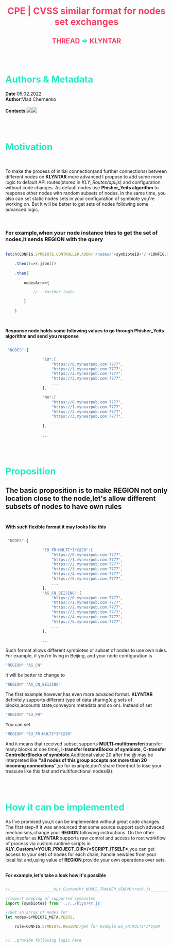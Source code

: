 <div align="center">

<span style="color:#F74165">

# CPE | CVSS similar format for nodes set exchanges
## THREAD <span style="color:#28E9C3">=></span> KLYNTAR
</span>

</div>

</br></br>

<span style="color:#28E9C3">

# <b>Authors & Metadata</b>

</span>

<b>Date</b>:05.02.2022</br>
<b>Author</b>:Vlad Chernenko</br></br>
<b>Contacts</b>:[<img src="https://img.shields.io/badge/Telegram-2CA5E0?style=for-the-badge&logo=telegram&logoColor=white">](https://t.me/Vlad_Chernenk0)[<img src="https://img.shields.io/badge/ProtonMail-8B89CC?style=for-the-badge&logo=protonmail&logoColor=white">](mailto:vladchernenko@protonmail.com)

</br></br>

<span style="color:#28E9C3">

# <b>Motivation</b>

</span>

</br>

To make the process of initial connection(and further connections) between different nodes on <b>KLYNTAR</b> more advanced I propose to add some more logic to default API routes(stored in <i>KLY_Routes/api.js</i>) and configuration without code changes. As default nodes use <b>Phisher_Yeits algorithm</b> to response other nodes with random subsets of nodes. In the same time, you also can set static nodes sets in your configuration of symbiote you're working on. But it will be better to get sets of nodes following some advanced logic.

</br>

### For example,when your node instance tries to get the set of nodes,it sends <b>REGION</b> with the query

```js

fetch(CONFIG.SYMBIOTE.CONTROLLER.ADDR+'/nodes/'+symbioteID+'/'+CONFIG.SYMBIOTE.REGION)

    .then(r=>r.json())
    
    .then(
                
        nodesArr=>{

            //...further logic

        }
    
    )

```

</br>

<b>Response node holds some following values to go through Phisher_Yeits algorithm and send you response</b>

```js

 "NODES":{

                "EU":[
                    "https://0.mynearpub.com:7777",
                    "https://1.mynearpub.com:7777",
                    "https://2.mynearpub.com:7777",
                    "https://3.mynearpub.com:7777",
                    ...
                ],

                "NA":[
                    "https://0.mynearpub.com:7777",
                    "https://1.mynearpub.com:7777",
                    "https://2.mynearpub.com:7777",
                    "https://3.mynearpub.com:7777",
                    ...
                ],

                ...


```
</br></br>

<span style="color:#28E9C3">

# <b>Proposition</b>

</span>

## The basic proposition is to make <b>REGION</b> not only location close to the node,let's allow different subsets of nodes to have own rules</br></br>

<b>With such flexible format it may looks like this</b>

```js

 "NODES":{

                "EU_FR:MULTI*I*C@20":[
                    "https://0.mynearpub.com:7777",
                    "https://1.mynearpub.com:7777",
                    "https://2.mynearpub.com:7777",
                    "https://3.mynearpub.com:7777",
                    "https://4.mynearpub.com:7777",
                    "https://5.mynearpub.com:7777",
                    ...
                ],
                "AS_CN_BEIJING":[
                    "https://0.mynearpub.com:7777",
                    "https://1.mynearpub.com:7777",
                    "https://2.mynearpub.com:7777",
                    "https://3.mynearpub.com:7777",
                    "https://4.mynearpub.com:7777",
                    "https://5.mynearpub.com:7777",
                    ...
                ],

                ...

```

Such format allows different symbiotes or subset of nodes to use own rules. For example, if you're living in Beijing, and your node configuration is</br>

```js
"REGION":"AS_CN"
```

It will be better to change to

```js
"REGION":"AS_CN_BEIJING"
```

The first example,however,has even more advaced format. <b>KLYNTAR</b> definitely supports different type of data sharing(e.g sets of blocks,accounts state,conveyors metadata and so on). Instead of set

```js
"REGION":"EU_FR"
```

You can set

```js
"REGION":"EU_FR:MULTI*I*C@20"
```

And it means that received subset supports <b>MULTI-multitransfer</b>(transfer many blocks at one time), <b>I-transfer InstantBlocks of symbiote</b>, <b>C-transfer ControllerBlocks of symbiote</b>.Additional value 20 after the @ may be interpreted like <b>"all nodes of this group accepts not more than 20 incoming connections"</b>,so for example,don't share them(not to lose your treasure like this fast and multifunctional nodes😅).

</br></br>

<span style="color:#28E9C3">

# <b>How it can be implemented</b>

</span>

As I've promised you,it can be implemented without great code changes. The first step-if it was announced that some source support such advaced mechanisms,change your <b>REGION</b> following instructions.
On the other side,insofar as <b>KLYNTAR</b> supports raw control and access to root workflow of process via custom runtime scripts in <b>KLY_Custom/<YOUR_PROJECT_DIR>/<SCRIPT_ITSELF></b>,you can get access to your sets of nodes for each chain, handle newbies from your local list and,using value of <b>REGION</b>,provide your own operations over sets.</br></br>

<b>For example,let's take a look how it's possible</b>

```js

//___________________KLY_Custom/MY_NODES_TRACKER_VENOM/track.js___________________

//import mapping of supported symbiotes
import {symbiotes} from '../../klyn74r.js'

//Get an array of nodes for 
let nodes=SYMBIOTE_META.PEERS,

    rule=CONFIG.SYMBIOTE.REGION//get for example EU_FR:MULTI*I*C@20


//...provide following logic here

```